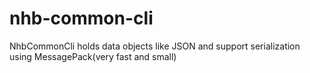 # nhb-common-cli
NhbCommonCli holds data objects like JSON and support serialization using MessagePack(very fast and small)
